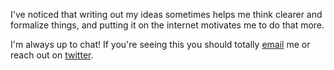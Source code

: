 I've noticed that writing out my ideas sometimes helps me think clearer and formalize things, and putting it on the internet motivates me to do that more.

I'm always up to chat! If you're seeing this you should totally [email](george.ingebretsen@gmail.com) me or reach out on [twitter](https://twitter.com/Newton_theMan).
